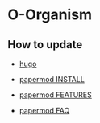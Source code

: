 # O-Organism

## How to update

- [hugo](https://gohugo.io/getting-started/quick-start/)

- [papermod INSTALL](https://adityatelange.github.io/hugo-PaperMod/posts/papermod/papermod-installation/)

- [papermod FEATURES](https://adityatelange.github.io/hugo-PaperMod/posts/papermod/papermod-features/)

- [papermod FAQ](https://adityatelange.github.io/hugo-PaperMod/posts/papermod/papermod-faq/)
